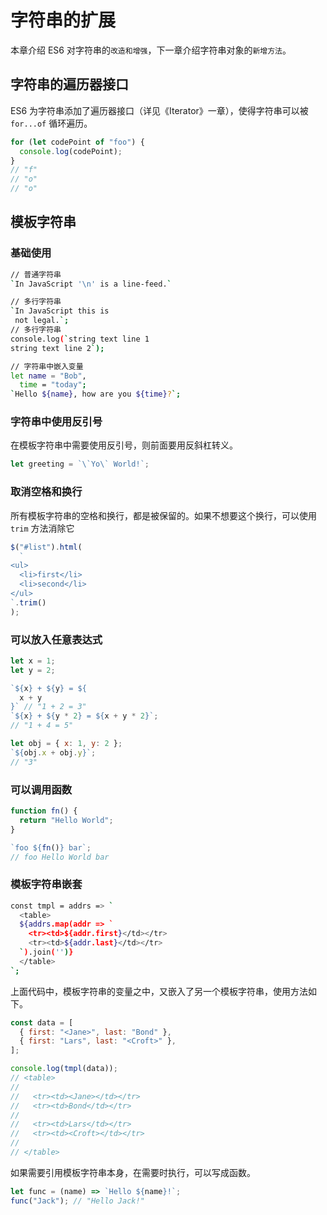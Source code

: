 # 字符串的扩展

本章介绍 ES6 对字符串的`改造和增强`，下一章介绍字符串对象的`新增方法`。

## 字符串的遍历器接口

ES6 为字符串添加了遍历器接口（详见《Iterator》一章），使得字符串可以被 `for...of` 循环遍历。

```js
for (let codePoint of "foo") {
  console.log(codePoint);
}
// "f"
// "o"
// "o"
```

## 模板字符串

### 基础使用

```sh
// 普通字符串
`In JavaScript '\n' is a line-feed.`

// 多行字符串
`In JavaScript this is
 not legal.`;
// 多行字符串
console.log(`string text line 1
string text line 2`);

// 字符串中嵌入变量
let name = "Bob",
  time = "today";
`Hello ${name}, how are you ${time}?`;
```

### 字符串中使用反引号

在模板字符串中需要使用反引号，则前面要用反斜杠转义。

```js
let greeting = `\`Yo\` World!`;
```

### 取消空格和换行

所有模板字符串的空格和换行，都是被保留的。如果不想要这个换行，可以使用 `trim` 方法消除它

```js
$("#list").html(
  `
<ul>
  <li>first</li>
  <li>second</li>
</ul>
`.trim()
);
```

### 可以放入任意表达式

```js
let x = 1;
let y = 2;

`${x} + ${y} = ${
  x + y
}` // "1 + 2 = 3"
`${x} + ${y * 2} = ${x + y * 2}`;
// "1 + 4 = 5"

let obj = { x: 1, y: 2 };
`${obj.x + obj.y}`;
// "3"
```

### 可以调用函数

```js
function fn() {
  return "Hello World";
}

`foo ${fn()} bar`;
// foo Hello World bar
```

### 模板字符串嵌套

```sh
const tmpl = addrs => `
  <table>
  ${addrs.map(addr => `
    <tr><td>${addr.first}</td></tr>
    <tr><td>${addr.last}</td></tr>
  `).join('')}
  </table>
`;
```

上面代码中，模板字符串的变量之中，又嵌入了另一个模板字符串，使用方法如下。

```js
const data = [
  { first: "<Jane>", last: "Bond" },
  { first: "Lars", last: "<Croft>" },
];

console.log(tmpl(data));
// <table>
//
//   <tr><td><Jane></td></tr>
//   <tr><td>Bond</td></tr>
//
//   <tr><td>Lars</td></tr>
//   <tr><td><Croft></td></tr>
//
// </table>
```

如果需要引用模板字符串本身，在需要时执行，可以写成函数。

```js
let func = (name) => `Hello ${name}!`;
func("Jack"); // "Hello Jack!"
```

